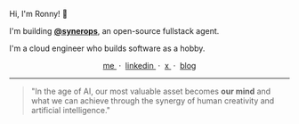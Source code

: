 Hi, I'm Ronny! 👋

I'm building [**@synerops**](https://github.com/synerops), an open-source fullstack agent.

I'm a cloud engineer who builds software as a hobby.

<div align="center">
  <a href="https://rbadillap.dev">
    me
  </a>
  &nbsp;&middot;&nbsp;
  <a href="https://rbadillap.dev">
    linkedin
  </a>
  &nbsp;&middot;&nbsp;
  <a href="https://x.com/rbadillap">
    x
  </a>
  &nbsp;&middot;&nbsp;
  <a href="https://rbadillap.dev/blog">
    blog
  </a>
</div>


---
> "In the age of AI, our most valuable asset becomes **our mind** and what we can achieve through the synergy of human creativity and artificial intelligence."
